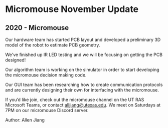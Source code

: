 # Micromouse November Update
## 2020 - Micromouse

Our hardware team has started PCB layout and developed a preliminary 3D model of the robot to estimate PCB geometry.

We've finished up IR LED testing and we will be focusing on getting the PCB designed!

Our algorithm team is working on the simulator in order to start developing the micromouse decision making code.

Our GUI team has been researching how to create communication protocols and are currently designing their own for interfacing with the micromouse.

If you’d like join, check out the micromouse channel on the UT RAS Microsoft Teams, or contact [alljiang@utexas.edu](mailto:alljiang@utexas.edu). We meet on Saturdays at 7PM on our micromouse Discord server.

Author: Allen Jiang
